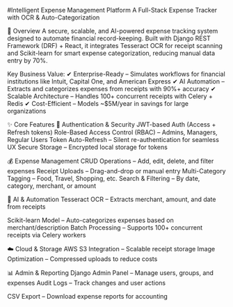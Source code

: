 #Intelligent Expense Management Platform
A Full-Stack Expense Tracker with OCR & Auto-Categorization


📌 Overview
A secure, scalable, and AI-powered expense tracking system designed to automate financial record-keeping. Built with Django REST Framework (DRF) + React, it integrates Tesseract OCR for receipt scanning and Scikit-learn for smart expense categorization, reducing manual data entry by 70%.

Key Business Value:
✔ Enterprise-Ready – Simulates workflows for financial institutions like Intuit, Capital One, and American Express
✔ AI Automation – Extracts and categorizes expenses from receipts with 90%+ accuracy
✔ Scalable Architecture – Handles 100+ concurrent receipts with Celery + Redis
✔ Cost-Efficient – Models ~$5M/year in savings for large organizations

✨ Core Features
🔐 Authentication & Security
JWT-based Auth (Access + Refresh tokens)
Role-Based Access Control (RBAC) – Admins, Managers, Regular Users
Token Auto-Refresh – Silent re-authentication for seamless UX
Secure Storage – Encrypted local storage for tokens

💰 Expense Management
CRUD Operations – Add, edit, delete, and filter expenses
Receipt Uploads – Drag-and-drop or manual entry
Multi-Category Tagging – Food, Travel, Shopping, etc.
Search & Filtering – By date, category, merchant, or amount

🤖 AI & Automation
Tesseract OCR – Extracts merchant, amount, and date from receipts

Scikit-learn Model – Auto-categorizes expenses based on merchant/description
Batch Processing – Supports 100+ concurrent receipts via Celery workers

☁️ Cloud & Storage
AWS S3 Integration – Scalable receipt storage
Image Optimization – Compressed uploads to reduce costs

📊 Admin & Reporting
Django Admin Panel – Manage users, groups, and expenses
Audit Logs – Track changes and user actions

CSV Export – Download expense reports for accounting
